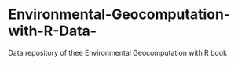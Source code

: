 # Environmental-Geocomputation-with-R-Data-
Data repository of thee Environmental Geocomputation with R book

